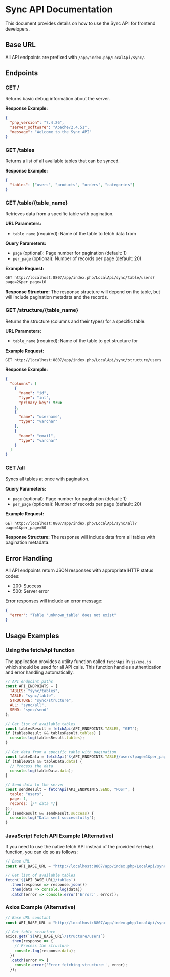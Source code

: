 # Sync API Documentation

This document provides details on how to use the Sync API for frontend developers.

## Base URL

All API endpoints are prefixed with `/app/index.php/LocalApi/sync/`.

## Endpoints

### GET /

Returns basic debug information about the server.

**Response Example:**
```json
{
  "php_version": "7.4.26",
  "server_software": "Apache/2.4.51",
  "message": "Welcome to the Sync API"
}
```

### GET /tables

Returns a list of all available tables that can be synced.

**Response Example:**
```json
{
  "tables": ["users", "products", "orders", "categories"]
}
```

### GET /table/{table_name}

Retrieves data from a specific table with pagination.

**URL Parameters:**
- `table_name` (required): Name of the table to fetch data from

**Query Parameters:**
- `page` (optional): Page number for pagination (default: 1)
- `per_page` (optional): Number of records per page (default: 20)

**Example Request:**
```
GET http://localhost:8807/app/index.php/LocalApi/sync/table/users?page=2&per_page=10
```

**Response Structure:**
The response structure will depend on the table, but will include pagination metadata and the records.

### GET /structure/{table_name}

Returns the structure (columns and their types) for a specific table.

**URL Parameters:**
- `table_name` (required): Name of the table to get structure for

**Example Request:**
```
GET http://localhost:8807/app/index.php/LocalApi/sync/structure/users
```

**Response Example:**
```json
{
  "columns": [
    {
      "name": "id",
      "type": "int",
      "primary_key": true
    },
    {
      "name": "username",
      "type": "varchar"
    },
    {
      "name": "email",
      "type": "varchar"
    }
  ]
}
```

### GET /all

Syncs all tables at once with pagination.

**Query Parameters:**
- `page` (optional): Page number for pagination (default: 1)
- `per_page` (optional): Number of records per page (default: 20)

**Example Request:**
```
GET http://localhost:8807/app/index.php/LocalApi/sync/all?page=1&per_page=50
```

**Response Structure:**
The response will include data from all tables with pagination metadata.

## Error Handling

All API endpoints return JSON responses with appropriate HTTP status codes:
- 200: Success
- 500: Server error

Error responses will include an error message:

```json
{
  "error": "Table 'unknown_table' does not exist"
}
```

## Usage Examples

### Using the fetchApi function

The application provides a utility function called `fetchApi` in `js/exe.js` which should be used for all API calls. This function handles authentication and error handling automatically.

```javascript
// API endpoint paths
const API_ENDPOINTS = {
  TABLES: "sync/tables",
  TABLE: "sync/table",
  STRUCTURE: "sync/structure",
  ALL: "sync/all",
  SEND: "sync/send"
};

// Get list of available tables
const tablesResult = fetchApi(API_ENDPOINTS.TABLES, "GET");
if (tablesResult && tablesResult.tables) {
  console.log(tablesResult.tables);
}

// Get data from a specific table with pagination
const tableData = fetchApi(`${API_ENDPOINTS.TABLE}/users?page=1&per_page=20`, "GET");
if (tableData && tableData.data) {
  // Process the data
  console.log(tableData.data);
}

// Send data to the server
const sendResult = fetchApi(API_ENDPOINTS.SEND, "POST", {
  table: "users",
  page: 1,
  records: [/* data */]
});
if (sendResult && sendResult.success) {
  console.log("Data sent successfully");
}
```

### JavaScript Fetch API Example (Alternative)

If you need to use the native fetch API instead of the provided `fetchApi` function, you can do so as follows:

```javascript
// Base URL
const API_BASE_URL = "http://localhost:8807/app/index.php/LocalApi/sync";

// Get list of available tables
fetch(`${API_BASE_URL}/tables`)
  .then(response => response.json())
  .then(data => console.log(data))
  .catch(error => console.error('Error:', error));
```

### Axios Example (Alternative)

```javascript
// Base URL constant
const API_BASE_URL = "http://localhost:8807/app/index.php/LocalApi/sync";

// Get table structure
axios.get(`${API_BASE_URL}/structure/users`)
  .then(response => {
    // Process the structure
    console.log(response.data);
  })
  .catch(error => {
    console.error('Error fetching structure:', error);
  });
``` 